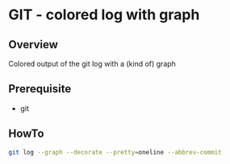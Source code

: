 # GIT - colored log with graph

## Overview
Colored output of the git log with a (kind of) graph

## Prerequisite
* git

## HowTo


```bash
git log --graph --decorate --pretty=oneline --abbrev-commit
```


